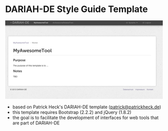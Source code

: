 # DARIAH-DE Style Guide Template

![template screenshot](./screenshot_1.png)

* based on Patrick Heck's DARIAH-DE template (patrick@patrickheck.de)
* this template requires Bootstrap (2.2.2) and jQuery (1.8.2) 
* the goal is to facilitate the development of interfaces for web tools that are part of DARIAH-DE



